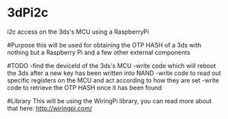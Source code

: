 # 3dPi2c
i2c access on the 3ds's MCU using a RaspberryPi

#Purpose
this will be used for obtaining the OTP HASH of a 3ds with nothing but a Raspberry Pi and a few other external components

#TODO
-find the deviceId of the 3ds's MCU
-write code which will reboot the 3ds after a new key has been written into NAND
-write code to read out specific registers on the MCU and act according to how they are set
-write code to retrieve the OTP HASH once it has been found

#Library
This will be using the WiringPi library, you can read more about that here: http://wiringpi.com/
